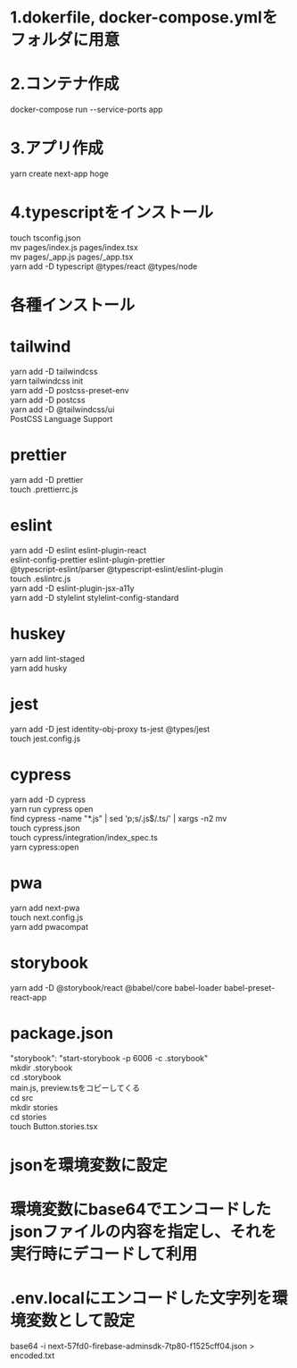 # 1.dokerfile, docker-compose.ymlをフォルダに用意
# 2.コンテナ作成
docker-compose run --service-ports app
# 3.アプリ作成
yarn create next-app hoge
# 4.typescriptをインストール
touch tsconfig.json  
mv pages/index.js pages/index.tsx  
mv pages/_app.js pages/_app.tsx  
yarn add -D typescript @types/react @types/node
# 各種インストール
# tailwind
yarn add -D tailwindcss  
yarn tailwindcss init  
yarn add -D postcss-preset-env  
yarn add -D postcss  
yarn add -D @tailwindcss/ui  
PostCSS Language Support
# prettier
yarn add -D prettier  
touch .prettierrc.js
# eslint
yarn add -D eslint eslint-plugin-react \
eslint-config-prettier eslint-plugin-prettier \
@typescript-eslint/parser @typescript-eslint/eslint-plugin  
touch .eslintrc.js  
yarn add -D eslint-plugin-jsx-a11y  
yarn add -D stylelint stylelint-config-standard
# huskey
yarn add lint-staged  
yarn add husky
# jest
yarn add -D jest identity-obj-proxy ts-jest @types/jest  
touch jest.config.js
# cypress
yarn add -D cypress  
yarn run cypress open  
find cypress -name "*.js" | sed 'p;s/.js$/.ts/' | xargs -n2 mv  
touch cypress.json  
touch cypress/integration/index_spec.ts  
yarn cypress:open
# pwa
yarn add next-pwa  
touch next.config.js  
yarn add pwacompat
# storybook
yarn add -D @storybook/react @babel/core babel-loader babel-preset-react-app
# package.json
"storybook": "start-storybook -p 6006 -c .storybook"  
mkdir .storybook  
cd .storybook  
main.js, preview.tsをコピーしてくる  
cd src  
mkdir stories  
cd stories  
touch Button.stories.tsx  
# jsonを環境変数に設定
# 環境変数にbase64でエンコードしたjsonファイルの内容を指定し、それを実行時にデコードして利用
# .env.localにエンコードした文字列を環境変数として設定
base64 -i next-57fd0-firebase-adminsdk-7tp80-f1525cff04.json > encoded.txt